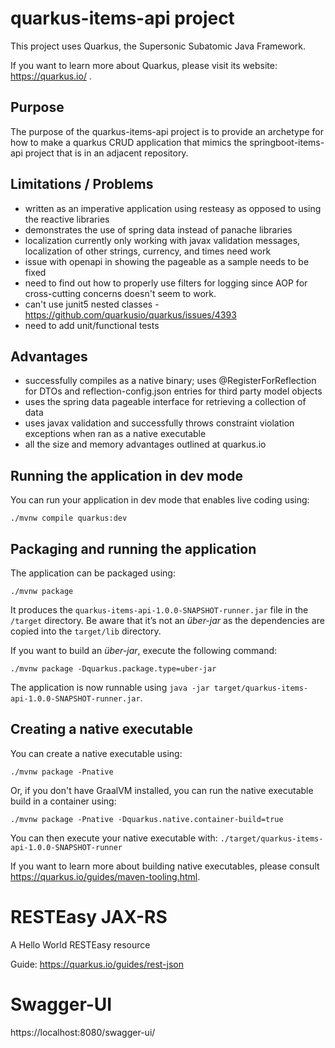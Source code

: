 # quarkus-items-api project

This project uses Quarkus, the Supersonic Subatomic Java Framework.

If you want to learn more about Quarkus, please visit its website: https://quarkus.io/ .

## Purpose

The purpose of the quarkus-items-api project is to provide an archetype for how to make a quarkus CRUD application that mimics the springboot-items-api project that is in an adjacent repository.

## Limitations / Problems

- written as an imperative application using resteasy as opposed to using the reactive libraries
- demonstrates the use of spring data instead of panache libraries
- localization currently only working with javax validation messages, localization of other strings, currency, and times need work
- issue with openapi in showing the pageable as a sample needs to be fixed
- need to find out how to properly use filters for logging since AOP for cross-cutting concerns doesn't seem to work.
- can't use junit5 nested classes - https://github.com/quarkusio/quarkus/issues/4393
- need to add unit/functional tests

## Advantages
- successfully compiles as a native binary; uses @RegisterForReflection for DTOs and reflection-config.json entries for third party model objects
- uses the spring data pageable interface for retrieving a collection of data
- uses javax validation and successfully throws constraint violation exceptions when ran as a native executable
- all the size and memory advantages outlined at quarkus.io

## Running the application in dev mode

You can run your application in dev mode that enables live coding using:
```shell script
./mvnw compile quarkus:dev
```

## Packaging and running the application

The application can be packaged using:
```shell script
./mvnw package
```
It produces the `quarkus-items-api-1.0.0-SNAPSHOT-runner.jar` file in the `/target` directory.
Be aware that it’s not an _über-jar_ as the dependencies are copied into the `target/lib` directory.

If you want to build an _über-jar_, execute the following command:
```shell script
./mvnw package -Dquarkus.package.type=uber-jar
```

The application is now runnable using `java -jar target/quarkus-items-api-1.0.0-SNAPSHOT-runner.jar`.

## Creating a native executable

You can create a native executable using: 
```shell script
./mvnw package -Pnative
```

Or, if you don't have GraalVM installed, you can run the native executable build in a container using: 
```shell script
./mvnw package -Pnative -Dquarkus.native.container-build=true
```

You can then execute your native executable with: `./target/quarkus-items-api-1.0.0-SNAPSHOT-runner`

If you want to learn more about building native executables, please consult https://quarkus.io/guides/maven-tooling.html.

# RESTEasy JAX-RS

<p>A Hello World RESTEasy resource</p>

Guide: https://quarkus.io/guides/rest-json

# Swagger-UI

https://localhost:8080/swagger-ui/
